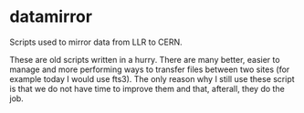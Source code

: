 datamirror
==========

Scripts used to mirror data from LLR to CERN.  

These are old scripts written in a hurry. There are many better,
easier to manage and more performing ways to transfer files between
two sites (for example today I would use fts3). The only reason why I
still use these script is that we do not have time to improve them and
that, afterall, they do the job.

